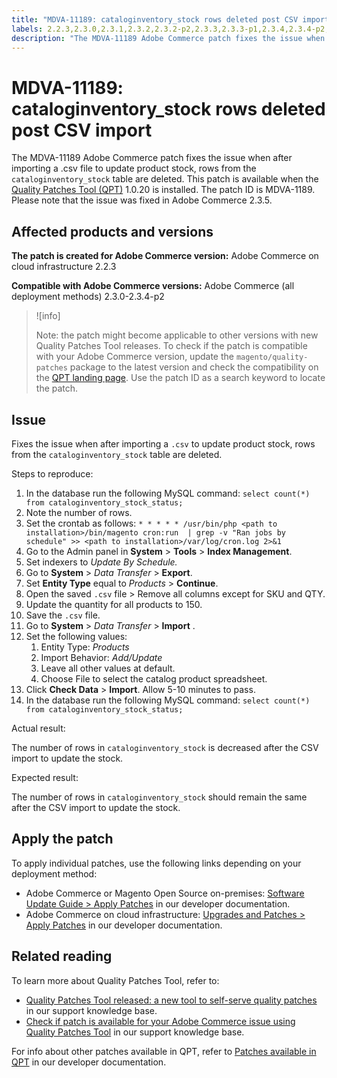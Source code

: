 ```yaml
---
title: "MDVA-11189: cataloginventory_stock rows deleted post CSV import"
labels: 2.2.3,2.3.0,2.3.1,2.3.2,2.3.2-p2,2.3.3,2.3.3-p1,2.3.4,2.3.4-p2,Inventory,QPT 1.0.20,QPT patches,Magento Commerce,Magento Commerce Cloud,catalog,csv file,data discrepancies,import,product,support tools,Adobe Commerce,on-premises,cloud infrastructure
description: "The MDVA-11189 Adobe Commerce patch fixes the issue when after importing a .csv file to update product stock, rows from the `cataloginventory_stock` table are deleted. This patch is available when the [Quality Patches Tool (QPT)](https://support.magento.com/hc/en-us/articles/360047139492) 1.0.20 is installed. The patch ID is MDVA-1189. Please note that the issue was fixed in Adobe Commerce 2.3.5."
---
```


# MDVA-11189: cataloginventory_stock rows deleted post CSV import

The MDVA-11189 Adobe Commerce patch fixes the issue when after importing a .csv file to update product stock, rows from the `cataloginventory_stock` table are deleted. This patch is available when the [Quality Patches Tool (QPT)](https://support.magento.com/hc/en-us/articles/360047139492) 1.0.20 is installed. The patch ID is MDVA-1189. Please note that the issue was fixed in Adobe Commerce 2.3.5.

## Affected products and versions

 **The patch is created for Adobe Commerce version:** Adobe Commerce on cloud infrastructure 2.2.3

 **Compatible with Adobe Commerce versions:** Adobe Commerce (all deployment methods) 2.3.0-2.3.4-p2

>![info]
>
 >Note: the patch might become applicable to other versions with new Quality Patches Tool releases. To check if the patch is compatible with your Adobe Commerce version, update the `magento/quality-patches` package to the latest version and check the compatibility on the [QPT landing page](https://devdocs.magento.com/quality-patches/tool.html#patch-grid). Use the patch ID as a search keyword to locate the patch.

## Issue

Fixes the issue when after importing a `.csv` to update product stock, rows from the `cataloginventory_stock` table are deleted.

 <span class="wysiwyg-underline">Steps to reproduce:</span>

1. In the database run the following MySQL command: `select count(*) from cataloginventory_stock_status;`
1. Note the number of rows.
1. Set the crontab as follows: `* * * * * /usr/bin/php <path to installation>/bin/magento cron:run  | grep -v "Ran jobs by schedule" >> <path to installation>/var/log/cron.log 2>&1`
1. Go to the Admin panel in **System** > **Tools** > **Index Management**.
1. Set indexers to *Update By Schedule.*
1. Go to **System** > *Data Transfer* > **Export**.
1. Set **Entity Type** equal to *Products* > **Continue**.
1. Open the saved `.csv` file > Remove all columns except for SKU and QTY.
1. Update the quantity for all products to 150.
1. Save the `.csv` file.
1. Go to **System** > *Data Transfer* > **Import** .
1. Set the following values:
   1. Entity Type: *Products*
   1. Import Behavior: *Add/Update*
   1. Leave all other values at default.
   1. Choose File to select the catalog product spreadsheet.
1. Click **Check Data** > **Import**. Allow 5-10 minutes to pass.
1. In the database run the following MySQL command:
   `select count(*) from cataloginventory_stock_status;`

 <span class="wysiwyg-underline">Actual result:</span>

The number of rows in `cataloginventory_stock` is decreased after the CSV import to update the stock.

 <span class="wysiwyg-underline">Expected result:</span>

The number of rows in `cataloginventory_stock` should remain the same after the CSV import to update the stock.

## Apply the patch

To apply individual patches, use the following links depending on your deployment method:

* Adobe Commerce or Magento Open Source on-premises: [Software Update Guide > Apply Patches](https://devdocs.magento.com/guides/v2.4/comp-mgr/patching/mqp.html) in our developer documentation.
* Adobe Commerce on cloud infrastructure: [Upgrades and Patches > Apply Patches](https://devdocs.magento.com/cloud/project/project-patch.html) in our developer documentation.

## Related reading

To learn more about Quality Patches Tool, refer to:

* [Quality Patches Tool released: a new tool to self-serve quality patches](https://support.magento.com/hc/en-us/articles/360047139492) in our support knowledge base.
* [Check if patch is available for your Adobe Commerce issue using Quality Patches Tool](https://support.magento.com/hc/en-us/articles/360047125252) in our support knowledge base.

For info about other patches available in QPT, refer to [Patches available in QPT](https://devdocs.magento.com/quality-patches/tool.html#patch-grid) in our developer documentation.